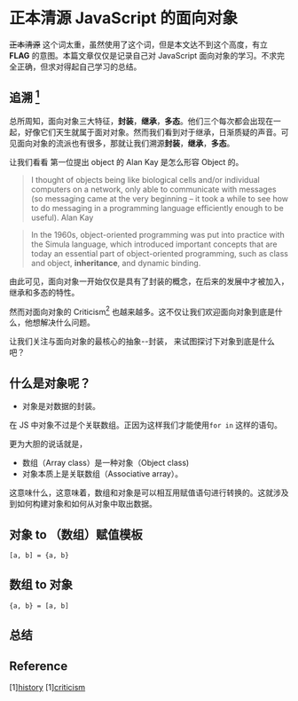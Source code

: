 # 正本清源 JavaScript 的面向对象

~~正本清源~~ 这个词太重，虽然使用了这个词，但是本文达不到这个高度，有立 **FLAG** 的意图。本篇文章仅仅是记录自己对 JavaScript 面向对象的学习。不求完全正确，但求对得起自己学习的总结。

## 追溯 [<sup>1</sup>](#refer-anchor)

总所周知，面向对象三大特征，**封装**，**继承**，**多态**。他们三个每次都会出现在一起，好像它们天生就属于面对对象。然而我们看到对于继承，日渐质疑的声音。可见面向对象的流派也有很多，那就让我们溯源**封装**，**继承**，**多态**。

让我们看看 第一位提出 object 的 Alan Kay 是怎么形容 Object 的。

> I thought of objects being like biological cells and/or individual computers on a network, only able to communicate with messages (so messaging came at the very beginning – it took a while to see how to do messaging in a programming language efficiently enough to be useful).
> Alan Kay

> In the 1960s, object-oriented programming was put into practice with the Simula language, which introduced important concepts that are today an essential part of object-oriented programming, such as class and object, **inheritance**, and dynamic binding.

由此可见，面向对象一开始仅仅是具有了封装的概念，在后来的发展中才被加入，继承和多态的特性。

然而对面向对象的 Criticism[<sup>2</sup>](#refer-anchor) 也越来越多。这不仅让我们欢迎面向对象到底是什么，他想解决什么问题。

让我们关注与面向对象的最核心的抽象--封装， 来试图探讨下对象到底是什么吧？

## 什么是对象呢？

- 对象是对数据的封装。

在 JS 中对象不过是个关联数组。正因为这样我们才能使用`for in` 这样的语句。

更为大胆的说话就是，

- 数组（Array class）是一种对象（Object class)
- 对象本质上是关联数组（Associative array）。

这意味什么，这意味着，数组和对象是可以相互用赋值语句进行转换的。这就涉及到如何构建对象和如何从对象中取出数据。

## 对象 to （数组）赋值模板

`[a, b] = {a, b}`

## 数组 to 对象

`{a, b} = [a, b]`

## 总结

<div id="refer-anchor"></div>

## Reference

[1][history](https://en.wikipedia.org/wiki/Object-oriented_programming#History)
[1][criticism](https://en.wikipedia.org/wiki/Object-oriented_programming#Criticism)
